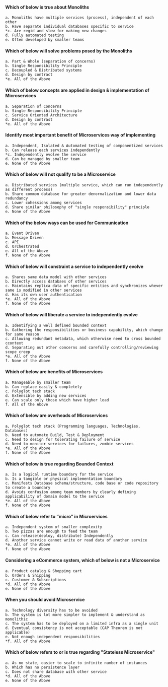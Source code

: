 #### Which of below is true about Monoliths

	a. Monoliths have multiple services (process), independent of each other
	b. Have separate individual databases specific to service
	*c. Are regid and slow for making new changes
	d. Fully automated testing
	e. Often developed by smaller teams
	
#### Which of below will solve problems posed by the Monoliths

	a. Part & Whole (separation of concerns)
	b. Single Responsibility Principle
	c. Decoupled & Distributed systems
	d. Design by contract
	*e. All of the Above

#### Which of below concepts are applied in design & implementation of Microservices

	a. Separation of Concerns
	b. Single Responsibility Principle
	c. Service Oriented Architecture
	d. Design by contrast
	*e. All of the Above

#### Identify most important benefit of Microservices way of implementing

	a. Independent, Isolated & Automated testing of componentized services
	b. Can release each services independently
	*c. Independently evolve the service
	d. Can be managed by smaller team
	e. None of the Above

#### Which of below will not qualify to be a Microservice

	a. Distributed services (multiple service, which can run independently as different process)
	b. Share common database for greater denormalization and lower data redundancy
	c. Lower cohessions among services
	d. Share similar philosophy of "single responsibility" principle
	e. None of the Above

#### Which of the below ways can be used for Communication

	a. Event Driven
	b. Message Driven
	c. API
	d. Orchestrated
	e. All of the Above
	f. None of the Above
	
#### Which of below will constraint a service to independently evolve

	a. Shares same data model with other services
	b. Directly access databaes of other services
	c. Maintains replica data of specific entities and synchronizes whever same is modified in other services
	d. Has its own user authentication
	*e. All of the Above
	f. None of the Above
	
#### Which of below will liberate a service to independently evolve

	a. Identifying a well defined bounded context
	b. Gathering the responsibilities or business capability, which change for same reason
	c. Allowing redundant metadata, which otherwise need to cross bounded ccontext 
	d. Separating out other concerns and carefully controlling/reviewing scope creep
	*e. All of the Above
	f. None of the Above
	
#### Which of below are benefits of Microservices

	a. Manageable by smaller team
	b. Can replace easily & completely
	c. Polyglot tech stack
	d. Extensible by adding new services
	e. Can scale only those which have higher load
	f. All of the Above
	
#### Which of below are overheads of Microservices

	a, Polyglot tech stack (Programming languages, Technologies, Databases)
	b. Need to automate Build, Test & Deployment
	c. Need to design for tolerating failure of service
	d. Need to monitor services for failures, zombie services
	*e. All of the Above
	f. None of the Above

#### Which of below is true regarding Bounded Context

	a. Is a logical runtime boundary for the service
	b. Is a tangible or physical implementation boundary
	c. Manifests Database schema/structure, code base or code repository to create a boundary
	d. Avoids confusion among team members by clearly defining applicability of domain model to the service
	*e. All of the Above
	f. None of the Above
	
#### Which of below refer to “micro” in Microervices

	a. Independent system of smaller complexity
	b. Two pizzas are enough to feed the team
	c. Can release(deploy, distribute) Independently
	d. Another service cannot write or read data of another service
	*e. All of the Above
	f. None of the Above

#### Considering a eCommerce system, which of below is not a Microservice

	a. Product catalog & Shopping cart
	b. Orders & Shipping
	c. Customer & Subscriptions
	*d. All of the Above
	e. None of the Above
	
#### When you should avoid Microservice

	a. Technology diversity has to be avoided
	b. The system is lot more simpler to implement & understand as monolithic
	c. The system has to be deployed on a limited infra as a single unit
	d. Eventual consistency is not acceptable (CAP Theorem is not applicable)
	e. Not enough independent responsibilities
	*f. All of the Above

#### Which of below refers to or is true regarding "Stateless Microservice"

	a. As no state, easier to scale to infinite number of instances
	b. Which has no persistence layer
	c. Does not share database with other service
	*d. All of the Above
	e. None of the Above
